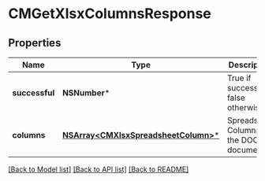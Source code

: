# CMGetXlsxColumnsResponse

## Properties
Name | Type | Description | Notes
------------ | ------------- | ------------- | -------------
**successful** | **NSNumber*** | True if successful, false otherwise | [optional] 
**columns** | [**NSArray&lt;CMXlsxSpreadsheetColumn&gt;***](CMXlsxSpreadsheetColumn.md) | Spreadsheet Columns in the DOCX document | [optional] 

[[Back to Model list]](../README.md#documentation-for-models) [[Back to API list]](../README.md#documentation-for-api-endpoints) [[Back to README]](../README.md)



